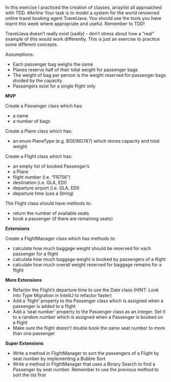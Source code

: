 In this exercise I practiced the creation of classes, arraylist all approached with TDD.
#Airline
Your task is to model a system for the world renowned online travel booking agent TravelJava. You should use the tools you have learnt this week where appropriate and useful. Remember to TDD!

TravelJava doesn’t really exist (sadly) - don’t stress about how a “real” example of this would work differently. This is just an exercise to practice some different concepts.

Assumptions:

- Each passenger bag weighs the same
- Planes reserve half of their total weight for passenger bags
- The weight of bag per person is the weight reserved for passenger bags divided by the capacity
- Passengers exist for a single flight only

**MVP**

Create a Passenger class which has:

- a name
- a number of bags

Create a Plane class which has:

- an enum PlaneType (e.g. BOEING747) which stores capacity and total weight

Create a Flight class which has:

- an empty list of booked Passenger’s
- a Plane
- flight number (i.e. “FR756”)
- destination (i.e. GLA, EDI)
- departure airport (i.e. GLA, EDI)
- departure time (use a String)

The Flight class should have methods to:

- return the number of available seats
- book a passenger (if there are remaining seats)

**Extensions**

Create a FlightManager class which has methods to:

- calculate how much baggage weight should be reserved for each passenger for a flight
- calculate how much baggage weight is booked by passengers of a flight
- calculate how much overall weight reserved for baggage remains for a flight

**More Extensions**

- Refactor the Flight’s departure time to use the Date class (HINT: Look into Type Migration in IntelliJ to refactor faster)
- Add a ‘flight’ property to the Passenger class which is assigned when a passenger is added to a flight
- Add a ‘seat number’ property to the Passenger class as an integer. Set it to a random number which is assigned when a Passenger is booked on a flight
- Make sure the flight doesn’t double book the same seat number to more than one passenger

**Super Extensions**

- Write a method in FlightManager to sort the passengers of a Flight by seat number by implementing a Bubble Sort
- Write a method in FlightManager that uses a Binary Search to find a Passenger by seat number. Remember to use the previous method to sort the list first
